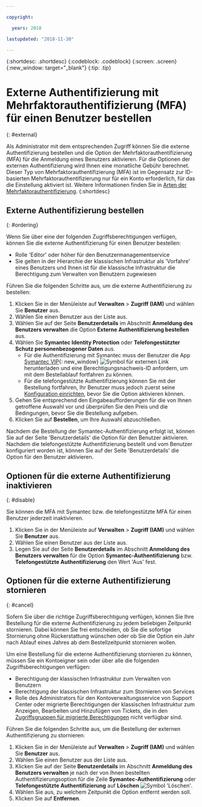 ```yaml
---

copyright:

  years: 2018

lastupdated: "2018-11-30"

---
```


{:shortdesc: .shortdesc}
{:codeblock: .codeblock}
{:screen: .screen}
{:new_window: target="_blank"}
{:tip: .tip}

# Externe Authentifizierung mit Mehrfaktorauthentifizierung (MFA) für einen Benutzer bestellen
{: #external}

Als Administrator mit dem entsprechenden Zugriff können Sie die externe Authentifizierung bestellen und die Option der Mehrfaktorauthentifizierung (MFA) für die Anmeldung eines Benutzers aktivieren. Für die Optionen der externen Authentifizierung wird Ihnen eine monatliche Gebühr berechnet. Dieser Typ von Mehrfaktorauthentifizierung (MFA) ist im Gegensatz zur ID-basierten Mehrfaktorauthentifizierung nur für ein Konto erforderlich, für das die Einstellung aktiviert ist. Weitere Informationen finden Sie in [Arten der Mehrfaktorauthentifizierung](/docs/iam/mfatypes.html#types).
{:shortdesc}

## Externe Authentifizierung bestellen
{: #ordering}

Wenn Sie über eine der folgenden Zugriffsberechtigungen verfügen, können Sie die externe Authentifizierung für einen Benutzer bestellen:

* Rolle 'Editor' oder höher für den Benutzermanagementservice
* Sie gelten in der Hierarchie der klassischen Infrastruktur als 'Vorfahre' eines Benutzers und Ihnen ist für die klassische Infrastruktur die Berechtigung zum Verwalten von Benutzern zugewiesen


Führen Sie die folgenden Schritte aus, um die externe Authentifizierung zu bestellen:

1. Klicken Sie in der Menüleiste auf **Verwalten** &gt; **Zugriff (IAM)** und wählen Sie **Benutzer** aus.
2. Wählen Sie einen Benutzer aus der Liste aus.
3. Wählen Sie auf der Seite **Benutzerdetails** im Abschnitt **Anmeldung des Benutzers verwalten** die Option **Externe Authentifizierung bestellen** aus.
4. Wählen Sie **Symantec Identity Protection** oder **Telefongestützter Schutz personenbezogener Daten** aus.
    * Für die Authentifizierung mit Symantec muss der Benutzer die App [Symantec VIP](https://vip.symantec.com/){: new_window} ![Symbol für externen Link](../icons/launch-glyph.svg) herunterladen und eine Berechtigungsnachweis-ID anfordern, um mit dem Bestellablauf fortfahren zu können.
    * Für die telefongestützte Authentifizierung können Sie mit der Bestellung fortfahren, Ihr Benutzer muss jedoch zuerst seine [Konfiguration einrichten](/docs/account/login_settings.html#third-party-MFA), bevor Sie die Option aktivieren können.
5. Gehen Sie entsprechend den Eingabeaufforderungen für die von Ihnen getroffene Auswahl vor und überprüfen Sie den Preis und die Bedingungen, bevor Sie die Bestellung aufgeben.
6. Klicken Sie auf **Bestellen**, um Ihre Auswahl abzuschließen.

Nachdem die Bestellung der Symantec-Authentifizierung erfolgt ist, können Sie auf der Seite 'Benutzerdetails' die Option für den Benutzer aktivieren. Nachdem die telefongestützte Authentifizierung bestellt und vom Benutzer konfiguriert worden ist, können Sie auf der Seite 'Benutzerdetails' die Option für den Benutzer aktivieren.

## Optionen für die externe Authentifizierung inaktivieren
{: #disable}

Sie können die MFA mit Symantec bzw. die telefongestützte MFA für einen Benutzer jederzeit inaktivieren.

1. Klicken Sie in der Menüleiste auf **Verwalten** &gt; **Zugriff (IAM)** und wählen Sie **Benutzer** aus.
2. Wählen Sie einen Benutzer aus der Liste aus.
3. Legen Sie auf der Seite **Benutzerdetails** im Abschnitt **Anmeldung des Benutzers verwalten** für die Option **Symantec-Authentifizierung** bzw. **Telefongestützte Authentifizierung** den Wert 'Aus' fest.

## Optionen für die externe Authentifizierung stornieren
{: #cancel}

Sofern Sie über die richtige Zugriffsberechtigung verfügen, können Sie Ihre Bestellung für die externe Authentifizierung zu jedem beliebigen Zeitpunkt stornieren. Dabei können Sie frei entscheiden, ob Sie die sofortige Stornierung ohne Rückerstattung wünschen oder ob Sie die Option ein Jahr nach Ablauf eines Jahres ab dem Bestellzeitpunkt stornieren wollen.

Um eine Bestellung für die externe Authentifizierung stornieren zu können, müssen Sie ein Kontoeigner sein oder über alle die folgenden Zugriffsberechtigungen verfügen:

* Berechtigung der klassischen Infrastruktur zum Verwalten von Benutzern
* Berechtigung der klassischen Infrastruktur zum Stornieren von Services
* Rolle des Administrators für den Kontoverwaltungsservice von Support Center oder migrierte Berechtigungen der klassischen Infrastruktur zum Anzeigen, Bearbeiten und Hinzufügen von Tickets, die in den [Zugriffsgruppen für migrierte Berechtigungen](/docs/iam/infrastructureaccess.html#predefined) nicht verfügbar sind.



Führen Sie die folgenden Schritte aus, um die Bestellung der externen Authentifizierung zu stornieren:

1. Klicken Sie in der Menüleiste auf **Verwalten** &gt; **Zugriff (IAM)** und wählen Sie **Benutzer** aus.
2. Wählen Sie einen Benutzer aus der Liste aus.
3. Klicken Sie auf der Seite **Benutzerdetails** im Abschnitt **Anmeldung des Benutzers verwalten** je nach der von Ihnen bestellten Authentifizierungsoption für die Zeile **Symantec-Authentifizierung** oder **Telefongestützte Authentifizierung** auf **Löschen** ![Symbol 'Löschen'](../icons/icon_trash.svg).
4. Wählen Sie aus, zu welchem Zeitpunkt die Option entfernt werden soll.
5. Klicken Sie auf **Entfernen**.

